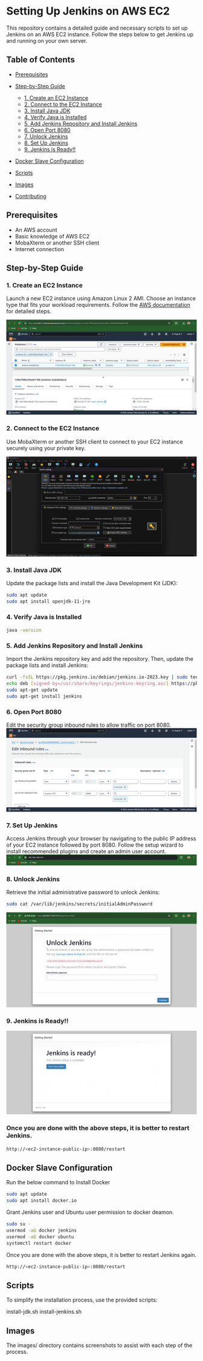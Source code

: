 # Setting Up Jenkins on AWS EC2

This repository contains a detailed guide and necessary scripts to set up Jenkins on an AWS EC2 instance. Follow the steps below to get Jenkins up and running on your own server.

## Table of Contents

- [Prerequisites](#prerequisites)
- [Step-by-Step Guide](#step-by-step-guide)
  - [1. Create an EC2 Instance](#1-create-an-ec2-instance)
  - [2. Connect to the EC2 Instance](#2-connect-to-the-ec2-instance)
  - [3. Install Java JDK](#3-install-java-jdk)
  - [4. Verify Java is Installed](#4-Verify-Java-is-Installed)
  - [5. Add Jenkins Repository and Install Jenkins](#5-add-jenkins-repository-and-install-jenkins)
  - [6. Open Port 8080](#6-open-port-8080)
  - [7. Unlock Jenkins](#7-unlock-jenkins)
  - [8. Set Up Jenkins](#8-set-up-jenkins)
  - [9. Jenkins is Ready!!](#9-Jenkins-is-Ready!!)

- [Docker Slave Configuration](#Docker-Slave-Configuration)
- [Scripts](#scripts)
- [Images](#images)
- [Contributing](#contributing)

## Prerequisites

- An AWS account
- Basic knowledge of AWS EC2
- MobaXterm or another SSH client
- Internet connection

## Step-by-Step Guide

### 1. Create an EC2 Instance

Launch a new EC2 instance using Amazon Linux 2 AMI. Choose an instance type that fits your workload requirements. Follow the [AWS documentation](https://docs.aws.amazon.com/AWSEC2/latest/UserGuide/EC2_GetStarted.html) for detailed steps.

![EC2 Instance Creation](images/1.png)



### 2. Connect to the EC2 Instance

Use MobaXterm or another SSH client to connect to your EC2 instance securely using your private key.

![MobaXterm Connection](images/mobaxtream.png)



### 3. Install Java JDK

Update the package lists and install the Java Development Kit (JDK):

```bash
sudo apt update
sudo apt install openjdk-11-jre
```

### 4. Verify Java is Installed

```bash
java -version
```

### 5. Add Jenkins Repository and Install Jenkins

Import the Jenkins repository key and add the repository. Then, update the package lists and install Jenkins:

```bash
curl -fsSL https://pkg.jenkins.io/debian/jenkins.io-2023.key | sudo tee /usr/share/keyrings/jenkins-keyring.asc > /dev/null
echo deb [signed-by=/usr/share/keyrings/jenkins-keyring.asc] https://pkg.jenkins.io/debian binary/ | sudo tee /etc/apt/sources.list.d/jenkins.list > /dev/null
sudo apt-get update
sudo apt-get install jenkins
```


### 6. Open Port 8080
Edit the security group inbound rules to allow traffic on port 8080.
![Edit Inbound Rules](images/4.png)


### 7. Set Up Jenkins
Access Jenkins through your browser by navigating to the public IP address of your EC2 instance followed by port 8080. Follow the setup wizard to install recommended plugins and create an admin user account.
![Edit Inbound Rules](images/ip.png)


### 8. Unlock Jenkins
Retrieve the initial administrative password to unlock Jenkins:
```bash
sudo cat /var/lib/jenkins/secrets/initialAdminPassword
```
![Edit Inbound Rules](images/5.png)

### 9. Jenkins is Ready!!
![Edit Inbound Rules](images/Jenkins.png)


### Once you are done with the above steps, it is better to restart Jenkins.
```bash
http://<ec2-instance-public-ip>:8080/restart
```
## Docker Slave Configuration
Run the below command to Install Docker
```bash
sudo apt update
sudo apt install docker.io
```
Grant Jenkins user and Ubuntu user permission to docker deamon.
```bash
sudo su - 
usermod -aG docker jenkins
usermod -aG docker ubuntu
systemctl restart docker
```
Once you are done with the above steps, it is better to restart Jenkins again.
```bash
http://<ec2-instance-public-ip>:8080/restart
```

## Scripts

To simplify the installation process, use the provided scripts:

install-jdk.sh
install-jenkins.sh

## Images
The images/ directory contains screenshots to assist with each step of the process.
